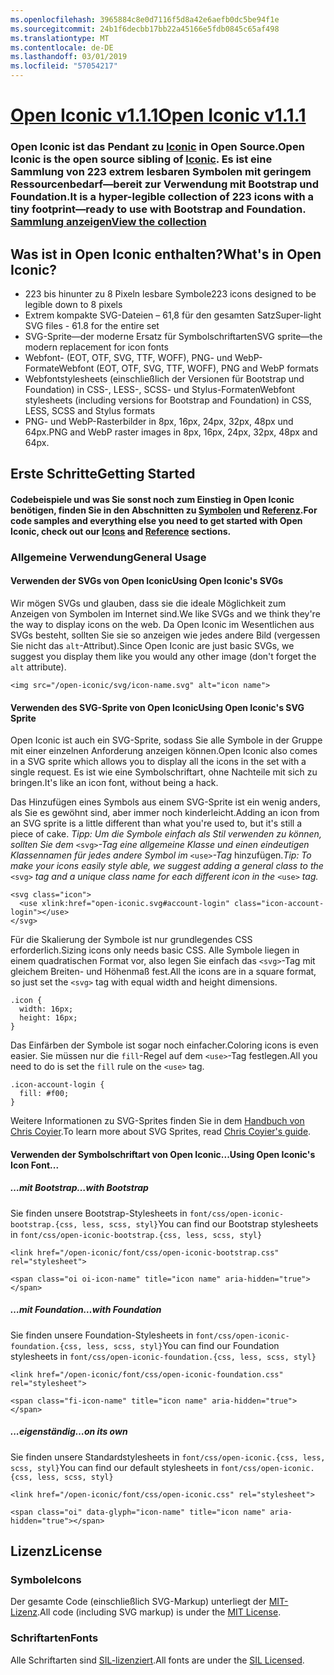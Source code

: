 ```yaml
---
ms.openlocfilehash: 3965884c8e0d7116f5d8a42e6aefb0dc5be94f1e
ms.sourcegitcommit: 24b1f6decbb17bb22a45166e5fdb0845c65af498
ms.translationtype: MT
ms.contentlocale: de-DE
ms.lasthandoff: 03/01/2019
ms.locfileid: "57054217"
---
```

<a name="open-iconic-v111httpuseiconiccomopen"></a>[<span data-ttu-id="7ac90-101">Open Iconic v1.1.1</span><span class="sxs-lookup"><span data-stu-id="7ac90-101">Open Iconic v1.1.1</span></span>](http://useiconic.com/open)
===========

### <a name="open-iconic-is-the-open-source-sibling-of-iconichttpuseiconiccom-it-is-a-hyper-legible-collection-of-223-icons-with-a-tiny-footprintmdashready-to-use-with-bootstrap-and-foundation-view-the-collectionhttpuseiconiccomopenicons"></a><span data-ttu-id="7ac90-102">Open Iconic ist das Pendant zu [Iconic](http://useiconic.com) in Open Source.</span><span class="sxs-lookup"><span data-stu-id="7ac90-102">Open Iconic is the open source sibling of [Iconic](http://useiconic.com).</span></span> <span data-ttu-id="7ac90-103">Es ist eine Sammlung von 223 extrem lesbaren Symbolen mit geringem Ressourcenbedarf&mdash;bereit zur Verwendung mit Bootstrap und Foundation.</span><span class="sxs-lookup"><span data-stu-id="7ac90-103">It is a hyper-legible collection of 223 icons with a tiny footprint&mdash;ready to use with Bootstrap and Foundation.</span></span> [<span data-ttu-id="7ac90-104">Sammlung anzeigen</span><span class="sxs-lookup"><span data-stu-id="7ac90-104">View the collection</span></span>](http://useiconic.com/open#icons)



## <a name="whats-in-open-iconic"></a><span data-ttu-id="7ac90-105">Was ist in Open Iconic enthalten?</span><span class="sxs-lookup"><span data-stu-id="7ac90-105">What's in Open Iconic?</span></span>

* <span data-ttu-id="7ac90-106">223 bis hinunter zu 8 Pixeln lesbare Symbole</span><span class="sxs-lookup"><span data-stu-id="7ac90-106">223 icons designed to be legible down to 8 pixels</span></span>
* <span data-ttu-id="7ac90-107">Extrem kompakte SVG-Dateien – 61,8 für den gesamten Satz</span><span class="sxs-lookup"><span data-stu-id="7ac90-107">Super-light SVG files - 61.8 for the entire set</span></span> 
* <span data-ttu-id="7ac90-108">SVG-Sprite&mdash;der moderne Ersatz für Symbolschriftarten</span><span class="sxs-lookup"><span data-stu-id="7ac90-108">SVG sprite&mdash;the modern replacement for icon fonts</span></span>
* <span data-ttu-id="7ac90-109">Webfont- (EOT, OTF, SVG, TTF, WOFF), PNG- und WebP-Formate</span><span class="sxs-lookup"><span data-stu-id="7ac90-109">Webfont (EOT, OTF, SVG, TTF, WOFF), PNG and WebP formats</span></span>
* <span data-ttu-id="7ac90-110">Webfontstylesheets (einschließlich der Versionen für Bootstrap und Foundation) in CSS-, LESS-, SCSS- und Stylus-Formaten</span><span class="sxs-lookup"><span data-stu-id="7ac90-110">Webfont stylesheets (including versions for Bootstrap and Foundation) in CSS, LESS, SCSS and Stylus formats</span></span>
* <span data-ttu-id="7ac90-111">PNG- und WebP-Rasterbilder in 8px, 16px, 24px, 32px, 48px und 64px.</span><span class="sxs-lookup"><span data-stu-id="7ac90-111">PNG and WebP raster images in 8px, 16px, 24px, 32px, 48px and 64px.</span></span>


## <a name="getting-started"></a><span data-ttu-id="7ac90-112">Erste Schritte</span><span class="sxs-lookup"><span data-stu-id="7ac90-112">Getting Started</span></span>

#### <a name="for-code-samples-and-everything-else-you-need-to-get-started-with-open-iconic-check-out-our-iconshttpuseiconiccomopenicons-and-referencehttpuseiconiccomopenreference-sections"></a><span data-ttu-id="7ac90-113">Codebeispiele und was Sie sonst noch zum Einstieg in Open Iconic benötigen, finden Sie in den Abschnitten zu [Symbolen](http://useiconic.com/open#icons) und [Referenz](http://useiconic.com/open#reference).</span><span class="sxs-lookup"><span data-stu-id="7ac90-113">For code samples and everything else you need to get started with Open Iconic, check out our [Icons](http://useiconic.com/open#icons) and [Reference](http://useiconic.com/open#reference) sections.</span></span>

### <a name="general-usage"></a><span data-ttu-id="7ac90-114">Allgemeine Verwendung</span><span class="sxs-lookup"><span data-stu-id="7ac90-114">General Usage</span></span>

#### <a name="using-open-iconics-svgs"></a><span data-ttu-id="7ac90-115">Verwenden der SVGs von Open Iconic</span><span class="sxs-lookup"><span data-stu-id="7ac90-115">Using Open Iconic's SVGs</span></span>

<span data-ttu-id="7ac90-116">Wir mögen SVGs und glauben, dass sie die ideale Möglichkeit zum Anzeigen von Symbolen im Internet sind.</span><span class="sxs-lookup"><span data-stu-id="7ac90-116">We like SVGs and we think they're the way to display icons on the web.</span></span> <span data-ttu-id="7ac90-117">Da Open Iconic im Wesentlichen aus SVGs besteht, sollten Sie sie so anzeigen wie jedes andere Bild (vergessen Sie nicht das `alt`-Attribut).</span><span class="sxs-lookup"><span data-stu-id="7ac90-117">Since Open Iconic are just basic SVGs, we suggest you display them like you would any other image (don't forget the `alt` attribute).</span></span>

```
<img src="/open-iconic/svg/icon-name.svg" alt="icon name">
```

#### <a name="using-open-iconics-svg-sprite"></a><span data-ttu-id="7ac90-118">Verwenden des SVG-Sprite von Open Iconic</span><span class="sxs-lookup"><span data-stu-id="7ac90-118">Using Open Iconic's SVG Sprite</span></span>

<span data-ttu-id="7ac90-119">Open Iconic ist auch ein SVG-Sprite, sodass Sie alle Symbole in der Gruppe mit einer einzelnen Anforderung anzeigen können.</span><span class="sxs-lookup"><span data-stu-id="7ac90-119">Open Iconic also comes in a SVG sprite which allows you to display all the icons in the set with a single request.</span></span> <span data-ttu-id="7ac90-120">Es ist wie eine Symbolschriftart, ohne Nachteile mit sich zu bringen.</span><span class="sxs-lookup"><span data-stu-id="7ac90-120">It's like an icon font, without being a hack.</span></span>

<span data-ttu-id="7ac90-121">Das Hinzufügen eines Symbols aus einem SVG-Sprite ist ein wenig anders, als Sie es gewöhnt sind, aber immer noch kinderleicht.</span><span class="sxs-lookup"><span data-stu-id="7ac90-121">Adding an icon from an SVG sprite is a little different than what you're used to, but it's still a piece of cake.</span></span> <span data-ttu-id="7ac90-122">*Tipp: Um die Symbole einfach als Stil verwenden zu können, sollten Sie dem* `<svg>`*-Tag eine allgemeine Klasse und einen eindeutigen Klassennamen für jedes andere Symbol im* `<use>`*-Tag* hinzufügen.</span><span class="sxs-lookup"><span data-stu-id="7ac90-122">*Tip: To make your icons easily style able, we suggest adding a general class to the* `<svg>` *tag and a unique class name for each different icon in the* `<use>` *tag.*</span></span>  

```
<svg class="icon">
  <use xlink:href="open-iconic.svg#account-login" class="icon-account-login"></use>
</svg>
```

<span data-ttu-id="7ac90-123">Für die Skalierung der Symbole ist nur grundlegendes CSS erforderlich.</span><span class="sxs-lookup"><span data-stu-id="7ac90-123">Sizing icons only needs basic CSS.</span></span> <span data-ttu-id="7ac90-124">Alle Symbole liegen in einem quadratischen Format vor, also legen Sie einfach das `<svg>`-Tag mit gleichem Breiten- und Höhenmaß fest.</span><span class="sxs-lookup"><span data-stu-id="7ac90-124">All the icons are in a square format, so just set the `<svg>` tag with equal width and height dimensions.</span></span>

```
.icon {
  width: 16px;
  height: 16px;
}
```

<span data-ttu-id="7ac90-125">Das Einfärben der Symbole ist sogar noch einfacher.</span><span class="sxs-lookup"><span data-stu-id="7ac90-125">Coloring icons is even easier.</span></span> <span data-ttu-id="7ac90-126">Sie müssen nur die `fill`-Regel auf dem `<use>`-Tag festlegen.</span><span class="sxs-lookup"><span data-stu-id="7ac90-126">All you need to do is set the `fill` rule on the `<use>` tag.</span></span>

```
.icon-account-login {
  fill: #f00;
}
```

<span data-ttu-id="7ac90-127">Weitere Informationen zu SVG-Sprites finden Sie in dem [Handbuch von Chris Coyier](http://css-tricks.com/svg-sprites-use-better-icon-fonts/).</span><span class="sxs-lookup"><span data-stu-id="7ac90-127">To learn more about SVG Sprites, read [Chris Coyier's guide](http://css-tricks.com/svg-sprites-use-better-icon-fonts/).</span></span>

#### <a name="using-open-iconics-icon-font"></a><span data-ttu-id="7ac90-128">Verwenden der Symbolschriftart von Open Iconic...</span><span class="sxs-lookup"><span data-stu-id="7ac90-128">Using Open Iconic's Icon Font...</span></span>


##### <a name="with-bootstrap"></a><span data-ttu-id="7ac90-129">…mit Bootstrap</span><span class="sxs-lookup"><span data-stu-id="7ac90-129">…with Bootstrap</span></span>

<span data-ttu-id="7ac90-130">Sie finden unsere Bootstrap-Stylesheets in `font/css/open-iconic-bootstrap.{css, less, scss, styl}`</span><span class="sxs-lookup"><span data-stu-id="7ac90-130">You can find our Bootstrap stylesheets in `font/css/open-iconic-bootstrap.{css, less, scss, styl}`</span></span>


```
<link href="/open-iconic/font/css/open-iconic-bootstrap.css" rel="stylesheet">
```


```
<span class="oi oi-icon-name" title="icon name" aria-hidden="true"></span>
```

##### <a name="with-foundation"></a><span data-ttu-id="7ac90-131">…mit Foundation</span><span class="sxs-lookup"><span data-stu-id="7ac90-131">…with Foundation</span></span>

<span data-ttu-id="7ac90-132">Sie finden unsere Foundation-Stylesheets in `font/css/open-iconic-foundation.{css, less, scss, styl}`</span><span class="sxs-lookup"><span data-stu-id="7ac90-132">You can find our Foundation stylesheets in `font/css/open-iconic-foundation.{css, less, scss, styl}`</span></span>

```
<link href="/open-iconic/font/css/open-iconic-foundation.css" rel="stylesheet">
```


```
<span class="fi-icon-name" title="icon name" aria-hidden="true"></span>
```

##### <a name="on-its-own"></a><span data-ttu-id="7ac90-133">...eigenständig</span><span class="sxs-lookup"><span data-stu-id="7ac90-133">…on its own</span></span>

<span data-ttu-id="7ac90-134">Sie finden unsere Standardstylesheets in `font/css/open-iconic.{css, less, scss, styl}`</span><span class="sxs-lookup"><span data-stu-id="7ac90-134">You can find our default stylesheets in `font/css/open-iconic.{css, less, scss, styl}`</span></span>

```
<link href="/open-iconic/font/css/open-iconic.css" rel="stylesheet">
```

```
<span class="oi" data-glyph="icon-name" title="icon name" aria-hidden="true"></span>
```


## <a name="license"></a><span data-ttu-id="7ac90-135">Lizenz</span><span class="sxs-lookup"><span data-stu-id="7ac90-135">License</span></span>

### <a name="icons"></a><span data-ttu-id="7ac90-136">Symbole</span><span class="sxs-lookup"><span data-stu-id="7ac90-136">Icons</span></span>

<span data-ttu-id="7ac90-137">Der gesamte Code (einschließlich SVG-Markup) unterliegt der [MIT-Lizenz](http://opensource.org/licenses/MIT).</span><span class="sxs-lookup"><span data-stu-id="7ac90-137">All code (including SVG markup) is under the [MIT License](http://opensource.org/licenses/MIT).</span></span>

### <a name="fonts"></a><span data-ttu-id="7ac90-138">Schriftarten</span><span class="sxs-lookup"><span data-stu-id="7ac90-138">Fonts</span></span>

<span data-ttu-id="7ac90-139">Alle Schriftarten sind [SIL-lizenziert](http://scripts.sil.org/cms/scripts/page.php?item_id=OFL_web).</span><span class="sxs-lookup"><span data-stu-id="7ac90-139">All fonts are under the [SIL Licensed](http://scripts.sil.org/cms/scripts/page.php?item_id=OFL_web).</span></span>

